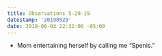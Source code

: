 ```yaml
---
title: Observations 5-29-19
datestamp: '20190529'
date: 2019-06-03 22:32:00 -05:00
---
```


- Mom entertaining herself by calling me “Spenis.”
